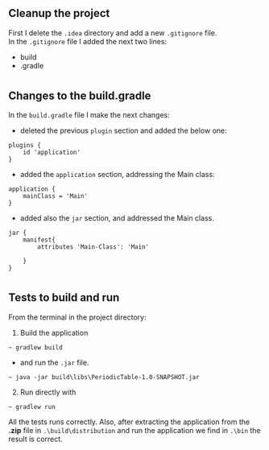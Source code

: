 #
## Cleanup the project

First I delete the `.idea` directory and add a new `.gitignore` file.  
In the `.gitignore` file I added the next two lines:
* build
* .gradle

  
#
## Changes to the build.gradle

In the `build.gradle` file I make the next changes:  
* deleted the previous `plugin` section and added the below one:
```
plugins {
    id 'application'
}
```
* added the `application` section, addressing the Main class:
```
application {
    mainClass = 'Main'
}
```
* added also the `jar` section, and addressed the Main class.
```
jar {
    manifest{
        attributes 'Main-Class': 'Main'
        
    }
}
```
#
## Tests to build and run
From the terminal in the project directory:
1. Build the application
```
~ gradlew build
```
   - and run the `.jar` file.
```
~ java -jar build\libs\PeriodicTable-1.0-SNAPSHOT.jar
```

2. Run directly with
```
~ gradlew run
```

All the tests runs correctly.
Also, after extracting the application from the **.zip** file in `.\build\distribution` and run the application we find in `.\bin` the result is correct.